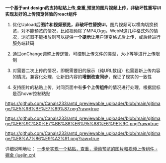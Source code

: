 **一个基于ant design的支持粘贴上传,查重,预览的图片视频上传，非破坏性重写UI实现友好的上传预览体验的react组件**

1. 优化Upload后**图片和视频预览，非破坏性替换UI**，图片视频可以横向切换预览，对不能预览的情况，比如视频除了MP4,Ogg，WebM这几种格式外的情况，浏览器不能播放则可以提供**一个提示**让用户转变格式后上传，或后续进行服务端转码

2. 通过onChange调整上传逻辑，可控制上传文件的类型，大小等等进行上传限制

3. 对需要二次上传的情况，即既需要旧的展示（纯URL数组）也需要新上传内容的情况，兼容化处理，让新旧内容的**增删改查同步**，保证了现实的一致性
4. 支持图片的粘贴上传，对同页面中有**多个上传组件**的情况进行处理，根据鼠标是否hover控制粘贴

https://github.com/Canals233/antd_previewable_uploader/blob/main/gitimage/%E5%9B%BE%E7%89%87.png?raw=true

https://github.com/Canals233/antd_previewable_uploader/blob/main/gitimage/%E6%9C%80%E7%BB%88%E6%95%88%E6%9E%9C.png?raw=true

https://github.com/Canals233/antd_previewable_uploader/blob/main/gitimage/%E8%A7%86%E9%A2%91.png?raw=true

详细说明地址： [一步步实现一个粘贴，查重，滑动预览的图片和视频上传组件 - 掘金 (juejin.cn)](https://juejin.cn/spost/7328273660790439988)


